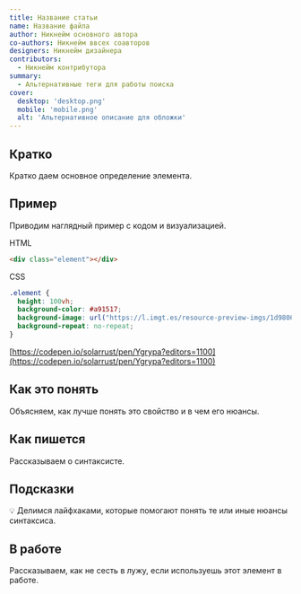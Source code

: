 ```yaml
---
title: Название статьи
name: Название файла
author: Никнейм основного автора
co-authors: Никнейм ввсех соавторов
designers: Никнейм дизайнера
contributors:
  - Никнейм контрибутора
summary:
  - Альтернативные теги для работы поиска
cover:
  desktop: 'desktop.png'
  mobile: 'mobile.png'
  alt: 'Альтернативное описание для обложки'
---
```


## Кратко

Кратко даем основное определение элемента.

## Пример

Приводим наглядный пример с кодом и визуализацией.

HTML

```html
<div class="element"></div>
```

CSS

```css
.element {
  height: 100vh;
  background-color: #a91517;
  background-image: url("https://l.imgt.es/resource-preview-imgs/1d9806ec-7ef9-49ea-b60c-f1c9ca956b0a%2Fbaymax.crop_316x237_0%252C26.preview.png?profile=max500x190");
  background-repeat: no-repeat;
}
```

[https://codepen.io/solarrust/pen/Ygrypa?editors=1100](https://codepen.io/solarrust/pen/Ygrypa?editors=1100)

## Как это понять

Объясняем, как лучше понять это свойство и в чем его нюансы.

## Как пишется

Рассказываем о синтаксисте.

## Подсказки

💡 Делимся лайфхаками, которые помогают понять те или иные нюансы синтаксиса.

## В работе

Рассказываем, как не сесть в лужу, если используешь этот элемент в работе.

